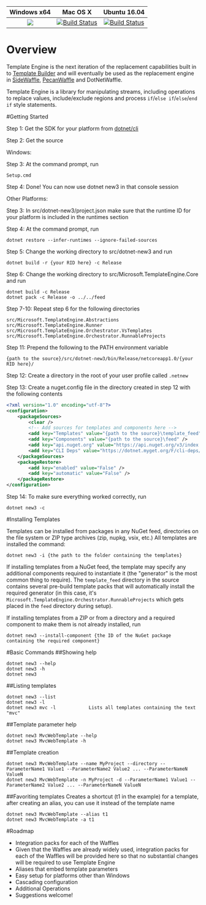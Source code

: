 |Windows x64 |Mac OS X |Ubuntu 16.04 |
|:------:|:------:|:------:|
|[![](https://ci.dot.net/job/dotnet_templating/job/master/job/debug_windows_nt_prtest/badge/icon)](https://ci.dot.net/job/dotnet_templating/job/master/job/debug_windows_nt_prtest/) |[![Build Status](https://ci.dot.net/job/dotnet_templating/job/master/job/x64_osx_prtest/badge/icon)](https://ci.dot.net/job/dotnet_templating/job/master/job/x64_osx_prtest/) |[![Build Status](https://ci.dot.net/job/dotnet_templating/job/master/job/x64_ubuntu16.04_prtest/badge/icon)](https://ci.dot.net/job/dotnet_templating/job/master/job/x64_ubuntu16.04_prtest/) |

# Overview
Template Engine is the next iteration of the replacement capabilities built in to [Template Builder](https://github.com/ligershark/template-builder) and will eventually be used as the replacement engine in [SideWaffle](https://github.com/ligershark/side-waffle), [PecanWaffle](https://github.com/ligershark/pecan-waffle) and DotNetWaffle.

Template Engine is a library for manipulating streams, including operations to replace values, include/exclude regions and process `if`/`else if`/`else`/`end if` style statements.

#Getting Started

Step 1: Get the SDK for your platform from [dotnet/cli](https://github.com/dotnet/cli)

Step 2: Get the source

Windows:

Step 3: At the command prompt, run
  
    Setup.cmd

Step 4: Done! You can now use dotnet new3 in that console session

Other Platforms:

Step 3: In src/dotnet-new3/project.json make sure that the runtime ID for your platform is included in the runtimes section

Step 4: At the command prompt, run
  
    dotnet restore --infer-runtimes --ignore-failed-sources
          
Step 5: Change the working directory to src/dotnet-new3 and run
  
    dotnet build -r {your RID here} -c Release

Step 6: Change the working directory to src/Microsoft.TemplateEngine.Core and run
  
    dotnet build -c Release
    dotnet pack -c Release -o ../../feed

Step 7-10: Repeat step 6 for the following directories
  
    src/Microsoft.TemplateEngine.Abstractions
    src/Microsoft.TemplateEngine.Runner
    src/Microsoft.TemplateEngine.Orchestrator.VsTemplates
    src/Microsoft.TemplateEngine.Orchestrator.RunnableProjects

Step 11: Prepend the following to the PATH environment variable
  
    {path to the source}/src/dotnet-new3/bin/Release/netcoreapp1.0/{your RID here}/

Step 12: Create a directory in the root of your user profile called `.netnew`

Step 13: Create a nuget.config file in the directory created in step 12 with the following contents
  
```xml
<?xml version="1.0" encoding="utf-8"?>
<configuration>
    <packageSources>
        <clear />
        <!-- Add sources for templates and components here -->
        <add key="Templates" value="{path to the source}\template_feed" />
        <add key="Components" value="{path to the source}\feed" />
        <add key="api.nuget.org" value="https://api.nuget.org/v3/index.json" />
        <add key="CLI Deps" value="https://dotnet.myget.org/F/cli-deps/api/v3/index.json" />
    </packageSources>
    <packageRestore>
        <add key="enabled" value="False" />
        <add key="automatic" value="False" />
    </packageRestore>
</configuration>
```

Step 14: To make sure everything worked correctly, run
  
    dotnet new3 -c

#Installing Templates

Templates can be installed from packages in any NuGet feed, directories on the file system or ZIP type archives (zip, nupkg, vsix, etc.)
All templates are installed the command:

    dotnet new3 -i {the path to the folder containing the templates}

If installing templates from a NuGet feed, the template may specify any additional components required to instantiate it (the "generator" is the most common thing to require). The `template_feed` directory in the source contains several pre-build template packs that will automatically install the required generator (in this case, it's `Microsoft.TemplateEngine.Orchestrator.RunnableProjects` which gets placed in the `feed` directory during setup).

If installing templates from a ZIP or from a directory and a required component to make them is not already installed, run

    dotnet new3 --install-component {the ID of the NuGet package containing the required component}

#Basic Commands
##Showing help

    dotnet new3 --help
    dotnet new3 -h
    dotnet new3

##Listing templates

    dotnet new3 --list
    dotnet new3 -l
    dotnet new3 mvc -l            Lists all templates containing the text "mvc"

##Template parameter help

    dotnet new3 MvcWebTemplate --help
    dotnet new3 MvcWebTemplate -h

##Template creation

    dotnet new3 MvcWebTemplate --name MyProject --directory --ParameterName1 Value1 --ParameterName2 Value2 ... --ParameterNameN ValueN
    dotnet new3 MvcWebTemplate -n MyProject -d --ParameterName1 Value1 --ParameterName2 Value2 ... --ParameterNameN ValueN

##Favoriting templates
Creates a shortcut (t1 in the example) for a template, after creating an alias, you can use it instead of the template name

    dotnet new3 MvcWebTemplate --alias t1
    dotnet new3 MvcWebTemplate -a t1

#Roadmap
* Integration packs for each of the Waffles
 * Given that the Waffles are already widely used, integration packs for each of the Waffles will be provided here so that no substantial changes will be required to use Template Engine
* Aliases that embed template parameters
* Easy setup for platforms other than Windows
* Cascading configuration
* Additional Operations
 * Suggestions welcome!
